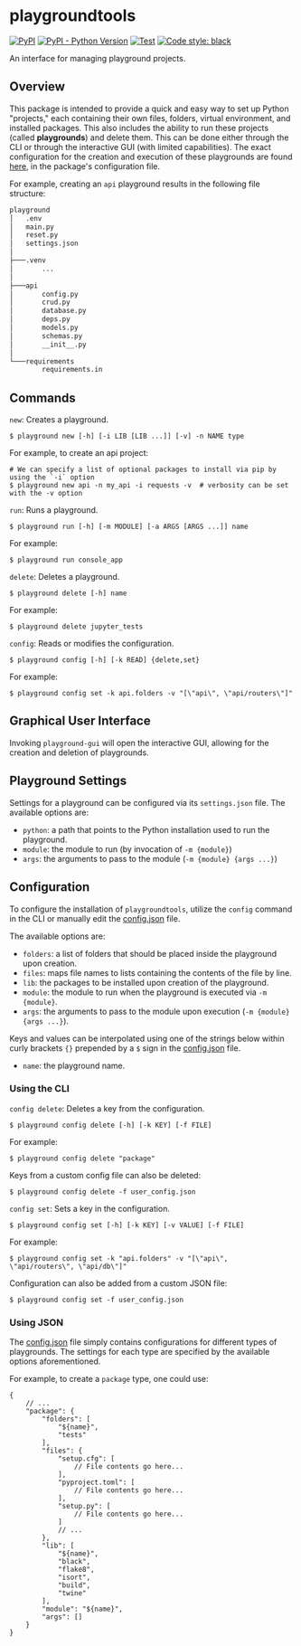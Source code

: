 # playgroundtools

[![PyPI](https://img.shields.io/pypi/v/playgroundtools)](https://pypi.org/project/playgroundtools/)
[![PyPI - Python Version](https://img.shields.io/pypi/pyversions/playgroundtools)](https://pypi.org/project/playgroundtools/)
[![Test](https://github.com/saibalusulapalem/playgroundtools/actions/workflows/test.yml/badge.svg)](https://github.com/saibalusulapalem/playgroundtools/actions/workflows/test.yml)
[![Code style: black](https://img.shields.io/badge/code%20style-black-000000.svg)](https://github.com/psf/black)

An interface for managing playground projects.

## Overview

This package is intended to provide a quick and easy way to set up Python "projects," each containing their own files, folders, virtual environment, and installed packages. This also includes the ability to run these projects (called **playgrounds**) and delete them. This can be done either through the CLI or through the interactive GUI (with limited capabilities). The exact configuration for the creation and execution of these playgrounds are found [here](https://github.com/saibalusulapalem/playgroundtools/blob/main/playgroundtools/config.json), in the package's configuration file.


For example, creating an `api` playground results in the following file structure:
```cmd
playground
│   .env
│   main.py
│   reset.py
│   settings.json
│
├───.venv
│       ...
│
├───api
│       config.py
│       crud.py
│       database.py
│       deps.py
│       models.py
│       schemas.py
│       __init__.py
│
└───requirements
        requirements.in
```

## Commands

`new`:
Creates a playground.
```shell
$ playground new [-h] [-i LIB [LIB ...]] [-v] -n NAME type
```
For example, to create an api project:
```shell
# We can specify a list of optional packages to install via pip by using the `-i` option
$ playground new api -n my_api -i requests -v  # verbosity can be set with the -v option
```

`run`:
Runs a playground.
```shell
$ playground run [-h] [-m MODULE] [-a ARGS [ARGS ...]] name
```
For example:
```shell
$ playground run console_app
```

`delete`:
Deletes a playground.
```shell
$ playground delete [-h] name
```
For example:
```shell
$ playground delete jupyter_tests
```

`config`:
Reads or modifies the configuration.
```shell
$ playground config [-h] [-k READ] {delete,set}
```
For example:
```shell
$ playground config set -k api.folders -v "[\"api\", \"api/routers\"]"
```

## Graphical User Interface

Invoking `playground-gui` will open the interactive GUI, allowing for the creation and deletion of playgrounds.

## Playground Settings
Settings for a playground can be configured via its `settings.json` file.
The available options are:
- `python`: a path that points to the Python installation used to run the playground.
- `module`: the module to run (by invocation of `-m {module}`)
- `args`: the arguments to pass to the module (`-m {module} {args ...}`)

## Configuration

To configure the installation of `playgroundtools`, utilize the `config` command in the CLI or manually edit the [config.json](https://github.com/saibalusulapalem/playgroundtools/blob/main/playgroundtools/config.json) file.

The available options are:
- `folders`: a list of folders that should be placed inside the playground upon creation.
- `files`: maps file names to lists containing the contents of the file by line.
- `lib`: the packages to be installed upon creation of the playground.
- `module`: the module to run when the playground is executed via `-m {module}`.
- `args`: the arguments to pass to the module upon execution (`-m {module} {args ...}`).

Keys and values can be interpolated using one of the strings below within curly brackets `{}` prepended by a `$` sign in the [config.json](https://github.com/saibalusulapalem/playgroundtools/blob/main/playgroundtools/config.json) file.
- `name`: the playground name.

### Using the CLI

`config delete`:
Deletes a key from the configuration.
```shell
$ playground config delete [-h] [-k KEY] [-f FILE]
```
For example:
```shell
$ playground config delete "package"
```
Keys from a custom config file can also be deleted:
```shell
$ playground config delete -f user_config.json
```

`config set`:
Sets a key in the configuration.
```shell
$ playground config set [-h] [-k KEY] [-v VALUE] [-f FILE]
```
For example:
```shell
$ playground config set -k "api.folders" -v "[\"api\", \"api/routers\", \"api/db\"]"
```
Configuration can also be added from a custom JSON file:
```shell
$ playground config set -f user_config.json
```

### Using JSON

The [config.json](https://github.com/saibalusulapalem/playgroundtools/blob/main/playgroundtools/config.json) file simply contains configurations for different types of playgrounds. The settings for each type are specified by the available options aforementioned.

For example, to create a `package` type, one could use:
```jsonc
{
    // ...
    "package": {
        "folders": [
            "${name}",
            "tests"
        ],
        "files": {
            "setup.cfg": [
                // File contents go here...
            ],
            "pyproject.toml": [
                // File contents go here...
            ],
            "setup.py": [
                // File contents go here...
            ]
            // ...
        },
        "lib": [
            "${name}",
            "black",
            "flake8",
            "isort",
            "build",
            "twine"
        ],
        "module": "${name}",
        "args": []
    }
}
```
